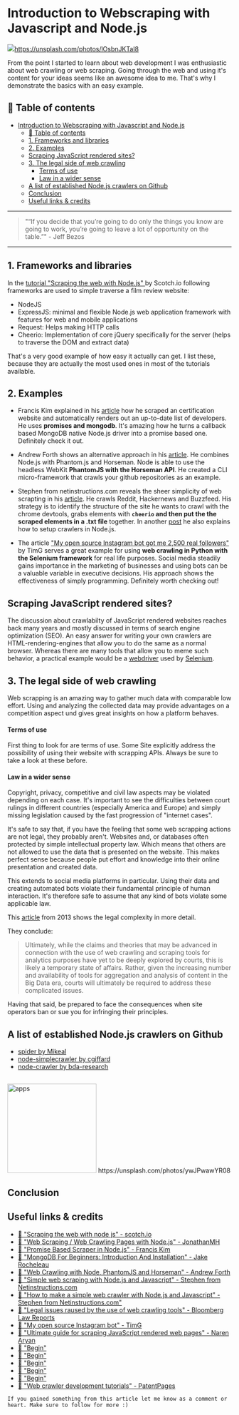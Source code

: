 # Introduction to Webscraping with Javascript and Node.js

[<img src="https://images.unsplash.com/photo-1489747125620-900d12828f0d?dpr=2&auto=format&fit=crop&w=767&h=575&q=80&cs=tinysrgb&crop=&bg=">](https://images.unsplash.com/photo-1489747125620-900d12828f0d?dpr=2&auto=format&fit=crop&w=767&h=575&q=80&cs=tinysrgb&crop=&bg=)https://unsplash.com/photos/lOsbnJKTaI8

From the point I started to learn about web development I was enthusiastic about web crawling or web scraping. Going through the web and using it's content for your ideas seems like an awesome idea to me. That's why I demonstrate the basics with an easy example.


## 📄 Table of contents


<!-- toc orderedList:0 depthFrom:1 depthTo:6 -->

* [Introduction to Webscraping with Javascript and Node.js](#introduction-to-webscraping-with-javascript-and-nodejs)
  * [📄 Table of contents](#table-of-contents)
  * [1. Frameworks and libraries](#1-frameworks-and-libraries)
  * [2. Examples](#2-examples)
  * [Scraping JavaScript rendered sites?](#scraping-javascript-rendered-sites)
  * [3. The legal side of web crawling](#3-the-legal-side-of-web-crawling)
      * [Terms of use](#terms-of-use)
      * [Law in a wider sense](#law-in-a-wider-sense)
  * [A list of established Node.js crawlers on Github](#a-list-of-established-nodejs-crawlers-on-github)
  * [Conclusion](#conclusion)
  * [Useful links & credits](#useful-links-credits)

<!-- tocstop -->


---

>"“If you decide that you’re going to do only the things you know are going to work, you’re going to leave a lot of opportunity on the table.”" - Jeff Bezos

---


## 1. Frameworks and libraries

In the [tutorial "Scraping the web with Node.js" ](https://scotch.io/tutorials/scraping-the-web-with-node-js) by Scotch.io following frameworks are used to simple traverse a film review website:

- NodeJS
- ExpressJS: minimal and flexible Node.js web application framework with features for web and mobile applications
- Request: Helps making HTTP calls
- Cheerio: Implementation of core jQuery specifically for the server (helps to traverse the DOM and extract data)

That's a very good example of how easy it actually can get. I list these, because they are actually the most used ones in most of the tutorials available.

## 2. Examples

- Francis Kim explained in his [article](https://franciskim.co/promise-based-scraper-in-node-js/) how he scraped an certification website and automatically renders out an up-to-date list of developers. He uses **promises and mongodb**. It's amazing how he turns a callback based MongoDB native Node.js driver into a promise based one. Definitely check it out.

- Andrew Forth shows an alternative approach in his [article](https://www.sitepoint.com/web-crawling-node-phantomjs-horseman/). He combines Node.js with Phantom.js and Horseman. Node is able to use the headless WebKit **PhantomJS with the Horseman API**. He created a CLI micro-framework that crawls your github repositories as an example.

- Stephen from netinstructions.com reveals the sheer simplicity of web scrapting in his [article](http://www.netinstructions.com/simple-web-scraping-with-node-js-and-javascript/). He crawls Reddit, Hackernews and Buzzfeed.
His strategy is to identify the structure of the site he wants to crawl with the chrome devtools, grabs elements with **`cheerio` and then put the the scraped elements in a .txt file** together. In another [post](http://www.netinstructions.com/how-to-make-a-simple-web-crawler-in-javascript-and-node-js/) he also explains how to setup crawlers in Node.js.

- The article ["My open source Instagram bot got me 2,500 real followers"](https://medium.freecodecamp.com/my-open-source-instagram-bot-got-me-2-500-real-followers-for-5-in-server-costs-e40491358340) by TimG serves a great example for using **web crawling in Python with the Selenium framework** for real life purposes. Social media steadily gains importance in the marketing of businesses and using bots can be a valuable variable in executive decisions. His approach shows the effectiveness of simply programming. Definitely worth checking out!

## Scraping JavaScript rendered sites?

The discussion about crawlabilty of JavaScript rendered websites reaches back many years and mostly discussed in terms of search engine optimization (SEO).
An easy answer for writing your own crawlers are HTML-rendering-engines that allow you to do the same as a normal browser.
Whereas there are many tools that allow you to meme such behavior, a practical example would be a [webdriver](http://webdriver.io/) used by [Selenium](http://www.seleniumhq.org/projects/webdriver/).



## 3. The legal side of web crawling

Web scrapping is an amazing way to gather much data with comparable low effort. Using and analyzing the collected data may provide advantages on a competition aspect und gives great insights on how a platform behaves.

#### Terms of use
First thing to look for are terms of use. Some Site explicitly address the possibility of using their website with scrapping APIs. Always be sure to take a look at these before.

#### Law in a wider sense

Copyright, privacy, competitive and civil law aspects may be violated depending on each case. It's important to see the difficulties between court rulings in different countries (especially America and Europe) and simply missing legislation caused by the fast progression of "internet cases".

It's safe to say that, if you have the feeling that some web scrapping actions are not legal, they probably aren't. Websites and, or databases often protected by simple intellectual property law. Which means that others are not allowed to use the data that is presented on the website.
This makes perfect sense because people put effort and knowledge into their online presentation and created data.

This extends to social media platforms in particular. Using their data and creating automated bots violate their fundamental principle of human interaction. It's therefore safe to assume that any kind of bots violate some applicable law.

This [article](https://www.bna.com/legal-issues-raised-by-the-use-of-web-crawling-and-scraping-tools-for-analytics-purposes) from 2013 shows the legal complexity in more detail.

They conclude:
>Ultimately, while the claims and theories that may be advanced in connection with the use of web crawling and scraping tools for analytics purposes have yet to be deeply explored by courts, this is likely a temporary state of affairs. Rather, given the increasing number and availability of tools for aggregation and analysis of content in the Big Data era, courts will ultimately be required to address these complicated issues.

Having that said, be prepared to face the consequences when site operators ban or sue you for infringing their principles.

## A list of established Node.js crawlers on Github

- [spider by Mikeal](https://github.com/mikeal/spider)
- [node-simplecrawler by cgiffard](https://github.com/cgiffard/node-simplecrawler)
- [node-crawler by bda-research](https://github.com/bda-research/node-crawler)



##



####


<img src="https://images.unsplash.com/photo-1485609315582-cfffa02888e8?dpr=2&auto=format&fit=crop&w=767&h=511&q=80&cs=tinysrgb&crop=&bg=" alt="apps" height="200"/>
https://unsplash.com/photos/ywJPwawYR08

## Conclusion







## Useful links & credits
- [📄 "Scraping the web with node js" - scotch.io](https://scotch.io/tutorials/scraping-the-web-with-node-js)
- [📄 "Web Scraping / Web Crawling Pages with Node.js" - JonathanMH](https://jonathanmh.com/web-scraping-web-crawling-pages-with-node-js/)
- [📄 "Promise Based Scraper in Node.js" - Francis Kim](https://franciskim.co/promise-based-scraper-in-node-js/)
- [📄 "MongoDB For Beginners: Introduction And Installation" -  Jake Rocheleau](http://www.hongkiat.com/blog/webdev-with-mongodb-part1/)
- [📄 "Web Crawling with Node, PhantomJS and Horseman" - Andrew Forth](https://www.sitepoint.com/web-crawling-node-phantomjs-horseman/)
- [📄 "Simple web scraping with Node.js and Javascript" - Stephen from Netinstructions.com](http://www.netinstructions.com/simple-web-scraping-with-node-js-and-javascript/)
- [📄 "How to make a simple web crawler with Node.js and Javascript" - Stephen from Netinstructions.com"](http://www.netinstructions.com/how-to-make-a-simple-web-crawler-in-javascript-and-node-js/)
- [📄 "Legal issues raused by the use of web crawling tools" -  Bloomberg Law Reports ](https://www.bna.com/legal-issues-raised-by-the-use-of-web-crawling-and-scraping-tools-for-analytics-purposes)
- [📄 "My open source Instagram bot" - TimG ](https://medium.freecodecamp.com/my-open-source-instagram-bot-got-me-2-500-real-followers-for-5-in-server-costs-e40491358340)
- [📄 "Ultimate guide for scraping JavaScript rendered web pages" - Naren Aryan](https://impythonist.wordpress.com/2015/01/06/ultimate-guide-for-scraping-javascript-rendered-web-pages/)
- [📄 "Begin"](afgafgadgads)
- [📄 "Begin"](afgafgadgads)
- [📄 "Begin"](afgafgadgads)
- [📄 "Begin"](afgafgadgads)
- [📄 "Begin"](afgafgadgads)
- [📄 "Web crawler development tutorials" - PatentPages](https://potentpages.com/web-crawler-development/tutorials/nodejs/)

```
If you gained something from this article let me know as a comment or heart. Make sure to follow for more :)
```

<!-- Written by Daniel Deutsch (deudan1010@gmail.com) -->
